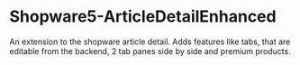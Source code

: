 # Shopware5-ArticleDetailEnhanced
An extension to the shopware article detail. Adds features like tabs, that are editable from the backend, 2 tab panes side by side and premium products.
